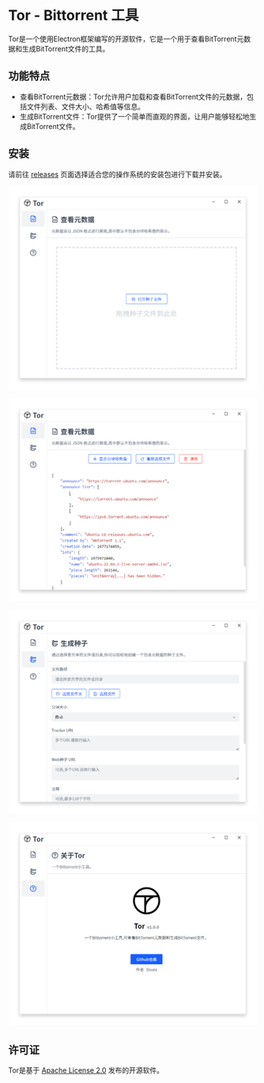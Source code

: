 # Tor - Bittorrent 工具

Tor是一个使用Electron框架编写的开源软件，它是一个用于查看BitTorrent元数据和生成BitTorrent文件的工具。

## 功能特点

- 查看BitTorrent元数据：Tor允许用户加载和查看BitTorrent文件的元数据，包括文件列表、文件大小、哈希值等信息。
- 生成BitTorrent文件：Tor提供了一个简单而直观的界面，让用户能够轻松地生成BitTorrent文件。

## 安装

请前往 [releases](https://github.com/sloaix/tor/releases) 页面选择适合您的操作系统的安装包进行下载并安装。

![1](./screenshot/hans/1.png)

![2](./screenshot/hans/2.png)

![3](./screenshot/hans/3.png)

![4](./screenshot/hans/4.png)

## 许可证

Tor是基于 [Apache License 2.0](https://opensource.org/licenses/Apache-2.0) 发布的开源软件。
